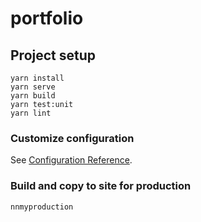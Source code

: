 # portfolio

## Project setup
```
yarn install
yarn serve
yarn build
yarn test:unit
yarn lint
```

### Customize configuration
See [Configuration Reference](https://cli.vuejs.org/config/).


### Build and copy to site for production 
`nnmyproduction`
